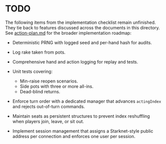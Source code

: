 # TODO

The following items from the implementation checklist remain unfinished. They
tie back to features discussed across the documents in this directory. See
[action-plan.md](./action-plan.md) for the broader implementation roadmap:

- Deterministic PRNG with logged seed and per-hand hash for audits.
- Log rake taken from pots.
- Comprehensive hand and action logging for replay and tests.
- Unit tests covering:
  - Min-raise reopen scenarios.
  - Side pots with three or more all-ins.
  - Dead-blind returns.

- Enforce turn order with a dedicated manager that advances `actingIndex` and rejects out-of-turn commands.
- Maintain seats as persistent structures to prevent index reshuffling when players join, leave, or sit out.
- Implement session management that assigns a Starknet-style public address per connection and enforces one user per session.
